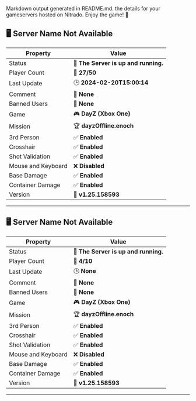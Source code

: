 Markdown output generated in README.md.
the details for your gameservers hosted on Nitrado. Enjoy the game! 🎉

## 🖥️ **Server Name Not Available**

| **Property**         | **Value**                   |
|----------------------|------------------------------|
| Status | 🔵 **The Server is up and running.** |
| Player Count | 👥 **27/50** |
| Last Update | 🕒 **2024-02-20T15:00:14** |
| Comment | 💬 **None** |
| Banned Users | 🚫 **None** |
| Game | 🎮 **DayZ (Xbox One)** |
| Mission | 🏆 **dayzOffline.enoch** |
| 3rd Person | ✅ **Enabled** |
| Crosshair | ✅ **Enabled** |
| Shot Validation | ✅ **Enabled** |
| Mouse and Keyboard | ❌ **Disabled** |
| Base Damage | ✅ **Enabled** |
| Container Damage | ✅ **Enabled** |
| Version | 📅 **v1.25.158593** |

---

## 🖥️ **Server Name Not Available**

| **Property**         | **Value**                   |
|----------------------|------------------------------|
| Status | 🔵 **The Server is up and running.** |
| Player Count | 👥 **4/10** |
| Last Update | 🕒 **None** |
| Comment | 💬 **None** |
| Banned Users | 🚫 **None** |
| Game | 🎮 **DayZ (Xbox One)** |
| Mission | 🏆 **dayzOffline.enoch** |
| 3rd Person | ✅ **Enabled** |
| Crosshair | ✅ **Enabled** |
| Shot Validation | ✅ **Enabled** |
| Mouse and Keyboard | ❌ **Disabled** |
| Base Damage | ✅ **Enabled** |
| Container Damage | ✅ **Enabled** |
| Version | 📅 **v1.25.158593** |

---

